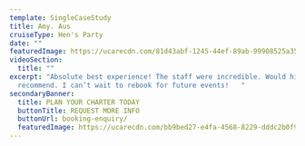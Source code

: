 ```yaml
---
template: SingleCaseStudy
title: Amy. Aus
cruiseType: Hen's Party
date: ""
featuredImage: https://ucarecdn.com/81d43abf-1245-44ef-89ab-99908525a35c/
videoSection:
  title: ""
excerpt: "Absolute best experience! The staff were incredible. Would highly
  recommend. I can’t wait to rebook for future events!   "
secondaryBanner:
  title: PLAN YOUR CHARTER TODAY
  buttonTitle: REQUEST MORE INFO
  buttonUrl: booking-enquiry/
  featuredImage: https://ucarecdn.com/bb9bed27-e4fa-4568-8229-dddc2b0f9c85/
---
```

